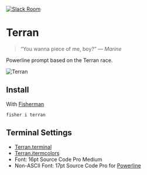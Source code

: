 [![Slack Room][slack-badge]][slack-link]

# Terran

> “You wanna piece of me, boy?” — _Marine_

Powerline prompt based on the Terran race.

![Terran]

## Install

With [Fisherman]

```fish
fisher i terran
```

## Terminal Settings

* [Terran.terminal]
* [Terran.itermcolors]
* Font: 16pt Source Code Pro Medium
* Non-ASCII Font: 17pt Source Code Pro for [Powerline]

[slack-link]: https://fisherman-wharf.herokuapp.com/
[slack-badge]: https://img.shields.io/badge/slack-join%20the%20chat-00B9FF.svg?style=flat-square

[Fisherman]: https://github.com/fisherman/fisherman
[Powerline]: https://github.com/powerline/fonts
[Terran.terminal]: https://github.com/fishery/terran/raw/master/Terran.terminal
[Terran.itermcolors]: https://github.com/fishery/terran/raw/master/Terran.itermcolors
[Terran]: https://cloud.githubusercontent.com/assets/8317250/14098418/8ca308b6-f5b6-11e5-91e0-c6e7c97d2c8b.png
